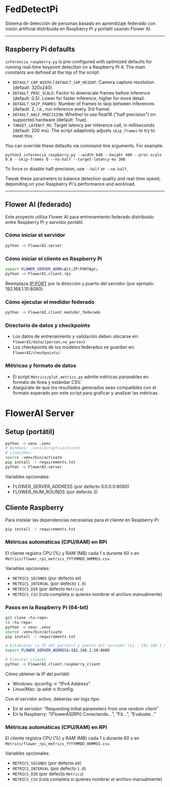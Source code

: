 # FedDetectPi
Sistema de detección de personas basado en aprendizaje federado con visión artificial distribuida en Raspberry Pi y portátil usando Flower AI.

---

## Raspberry Pi defaults

`inferencia_raspberry.py` is pre-configured with optimized defaults for running real-time keypoint detection on a Raspberry Pi 4. The main constants are defined at the top of the script:

- `DEFAULT_CAP_WIDTH` / `DEFAULT_CAP_HEIGHT`: Camera capture resolution (default: 320x240).
- `DEFAULT_PROC_SCALE`: Factor to downscale frames before inference (default: 0.5). Lower for faster inference, higher for more detail.
- `DEFAULT_SKIP_FRAMES`: Number of frames to skip between inferences (default: 2, i.e., run inference every 3rd frame).
- `DEFAULT_HALF_PRECISION`: Whether to use float16 ("half precision") on supported hardware (default: True).
- `TARGET_LATENCY_MS`: Target latency per inference call, in milliseconds (default: 200 ms). The script adaptively adjusts `skip_frames` to try to meet this.

You can override these defaults via command-line arguments. For example:
```
python3 inferencia_raspberry.py --width 640 --height 480 --proc-scale 0.8 --skip-frames 0 --no-half --target-latency-ms 300
```

To force or disable half-precision, use `--half` or `--no-half`.

Tweak these parameters to balance detection quality and real-time speed, depending on your Raspberry Pi's performance and workload.

---

## Flower AI (federado)

Este proyecto utiliza Flower AI para entrenamiento federado distribuido entre Raspberry Pi y servidor portátil.

### Cómo iniciar el servidor

```bash
python -m FlowerAI.server
```

### Cómo iniciar el cliente en Raspberry Pi

```bash
export FLOWER_SERVER_ADDR=&lt;IP:PORT&gt;
python -m FlowerAI.client.rpi
```
Reemplaza <IP:PORT> por la dirección y puerto del servidor (por ejemplo: 192.168.1.10:8080).

### Cómo ejecutar el medidor federado

```bash
python -m FlowerAI.client.medidor_federado
```

### Directorio de datos y checkpoints

- Los datos de entrenamiento y validación deben ubicarse en: `FlowerAI/data/{person,no_person}`
- Los checkpoints de los modelos federados se guardan en: `FlowerAI/checkpoints/`

### Métricas y formato de datos

- El script `Metrics/plot_metrics.py` admite métricas parseables en formato de línea y estándar CSV. 
- Asegúrate de que los resultados generados sean compatibles con el formato esperado por este script para graficar y analizar las métricas.

# FlowerAI Server

## Setup (portátil)
```bash
python -m venv .venv
# Windows: .venv\Scripts\activate
# Linux/Mac:
source .venv/bin/activate
pip install -r requirements.txt
python -m FlowerAI.server
```

Variables opcionales:
- FLOWER_SERVER_ADDRESS (por defecto 0.0.0.0:8080)
- FLOWER_NUM_ROUNDS (por defecto 3)

## Cliente Raspberry

Para instalar las dependencias necesarias para el cliente en Raspberry Pi:

```bash
pip install -r requirements.txt
```

### Métricas automáticas (CPU/RAM) en RPi

El cliente registra CPU (%) y RAM (MB) cada 1 s durante 60 s en `Metrics/flower_rpi_metrics_YYYYMMDD_HHMMSS.csv`.

Variables opcionales:
- `METRICS_SECONDS` (por defecto `60`)
- `METRICS_INTERVAL` (por defecto `1.0`)
- `METRICS_DIR` (por defecto `Metrics`)
- `METRICS_CSV` (ruta completa si quieres nombrar el archivo manualmente)

### Pasos en la Raspberry Pi (64-bit)
```bash
git clone <tu-repo>
cd <tu-repo>
python -m venv .venv
source .venv/bin/activate
pip install -r requirements.txt

# Establecer la IP del portátil y puerto del servidor (ej.: 192.168.1.50:8080)
export FLOWER_SERVER_ADDRESS=192.168.1.50:8080

# Ejecutar cliente
python -m FlowerAI.client.raspberry_client
```

Cómo obtener la IP del portátil:
- Windows: ipconfig → “IPv4 Address”.
- Linux/Mac: ip addr o ifconfig.

Con el servidor activo, deberías ver logs tipo:
- En el servidor: “Requesting initial parameters from one random client”
- En la Raspberry: “[FlowerAI][RPi] Conectando…”, “Fit…”, “Evaluate…”

### Métricas automáticas (CPU/RAM) en RPi

El cliente registra CPU (%) y RAM (MB) cada 1 s durante 60 s en `Metrics/flower_rpi_metrics_YYYYMMDD_HHMMSS.csv`.

Variables opcionales:
- `METRICS_SECONDS` (por defecto `60`)
- `METRICS_INTERVAL` (por defecto `1.0`)
- `METRICS_DIR` (por defecto `Metrics`)
- `METRICS_CSV` (ruta completa si quieres nombrar el archivo manualmente)
